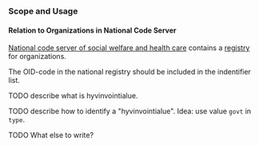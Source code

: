 ### Scope and Usage

#### Relation to Organizations in National Code Server 

[National code server of social welfare and health care](https://koodistopalvelu.kanta.fi/codeserver/pages/classification-list-page.xhtml) contains a [registry](https://koodistopalvelu.kanta.fi/codeserver/pages/classification-view-page.xhtml?classificationKey=421&versionKey=501) for organizations. 

The OID-code in the national registry should be included in the indentifier list.


TODO describe what is hyvinvointialue.

TODO describe how to identify a "hyvinvointialue". Idea: use value `govt` in `type`.  

TODO What else to write?

